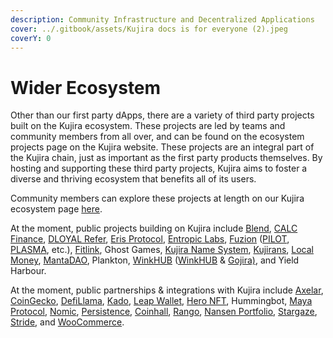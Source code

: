 ```yaml
---
description: Community Infrastructure and Decentralized Applications
cover: ../.gitbook/assets/Kujira docs is for everyone (2).jpeg
coverY: 0
---
```


# Wider Ecosystem

Other than our first party dApps, there are a variety of third party projects built on the Kujira ecosystem. These projects are led by teams and community members from all over, and can be found on the ecosystem projects page on the Kujira website. These projects are an integral part of the Kujira chain, just as important as the first party products themselves. By hosting and supporting these third party projects, Kujira aims to foster a diverse and thriving ecosystem that benefits all of its users.

Community members can explore these projects at length on our Kujira ecosystem page [here](https://www.kujiraecosystem.com).&#x20;

At the moment, public projects building on Kujira include [Blend](https://twitter.com/Blend\_protocol), [CALC Finance](https://twitter.com/CALC\_Finance), [DLOYAL Refer](https://twitter.com/dloyalrefer), [Eris Protocol](https://twitter.com/eris\_protocol?lang=en), [Entropic Labs](https://twitter.com/Entropic\_Labs), [Fuzion](https://twitter.com/Fuzion\_App) ([PILOT](https://plasma.fuzion.app/), [PLASMA](https://plasma.fuzion.app/), etc.), [Fitlink](https://twitter.com/fitlinkapp), Ghost Games, [Kujira Name System](https://mintthemoon.medium.com/kujira-name-system-kns-24aa0ecf7ac7), [Kujirans](https://twitter.com/KUJIRANSNFT), [Local Money](https://twitter.com/TeamLocalMoney), [MantaDAO](https://twitter.com/Manta\_DAO?ref\_src=twsrc%5Egoogle%7Ctwcamp%5Eserp%7Ctwgr%5Eauthor), Plankton, [WinkHUB](https://twitter.com/TeamWinkHUB) ([WinkHUB](../community/kujira-socials/winkhub.md) & [Gojira)](https://winkhub.app/posts/gojira-kujiras-revolutionary-nft-marketplace), and Yield Harbour.

At the moment, public partnerships & integrations with Kujira include [Axelar](https://twitter.com/axelarcore), [CoinGecko](https://twitter.com/coingecko), [DefiLlama](https://twitter.com/DefiLlama),  [Kado](https://twitter.com/kado\_money), [Leap Wallet](https://www.leapwallet.io/chain/kujira), [Hero NFT](https://twitter.com/Hero\_NFT\_), Hummingbot, [Maya Protocol](https://twitter.com/Maya\_Protocol), [Nomic](https://twitter.com/nomicbtc), [Persistence](https://twitter.com/PersistenceOne), [Coinhall](https://twitter.com/coinhall\_org), [Rango](https://twitter.com/RangoExchange), [Nansen Portfolio](https://twitter.com/nansenportfolio), [Stargaze](https://twitter.com/StargazeZone), [Stride](https://twitter.com/stride\_zone), and [WooCommerce](https://twitter.com/WooCommerce).
